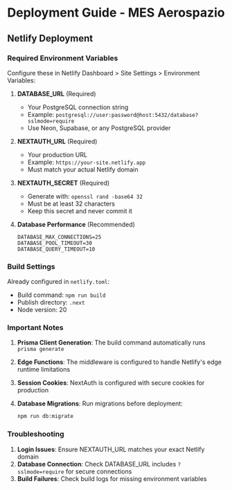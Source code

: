 # Deployment Guide - MES Aerospazio

## Netlify Deployment

### Required Environment Variables

Configure these in Netlify Dashboard > Site Settings > Environment Variables:

1. **DATABASE_URL** (Required)
   - Your PostgreSQL connection string
   - Example: `postgresql://user:password@host:5432/database?sslmode=require`
   - Use Neon, Supabase, or any PostgreSQL provider

2. **NEXTAUTH_URL** (Required)
   - Your production URL
   - Example: `https://your-site.netlify.app`
   - Must match your actual Netlify domain

3. **NEXTAUTH_SECRET** (Required)
   - Generate with: `openssl rand -base64 32`
   - Must be at least 32 characters
   - Keep this secret and never commit it

4. **Database Performance** (Recommended)
   ```
   DATABASE_MAX_CONNECTIONS=25
   DATABASE_POOL_TIMEOUT=30
   DATABASE_QUERY_TIMEOUT=10
   ```

### Build Settings

Already configured in `netlify.toml`:
- Build command: `npm run build`
- Publish directory: `.next`
- Node version: 20

### Important Notes

1. **Prisma Client Generation**: The build command automatically runs `prisma generate`

2. **Edge Functions**: The middleware is configured to handle Netlify's edge runtime limitations

3. **Session Cookies**: NextAuth is configured with secure cookies for production

4. **Database Migrations**: Run migrations before deployment:
   ```bash
   npm run db:migrate
   ```

### Troubleshooting

1. **Login Issues**: Ensure NEXTAUTH_URL matches your exact Netlify domain
2. **Database Connection**: Check DATABASE_URL includes `?sslmode=require` for secure connections
3. **Build Failures**: Check build logs for missing environment variables